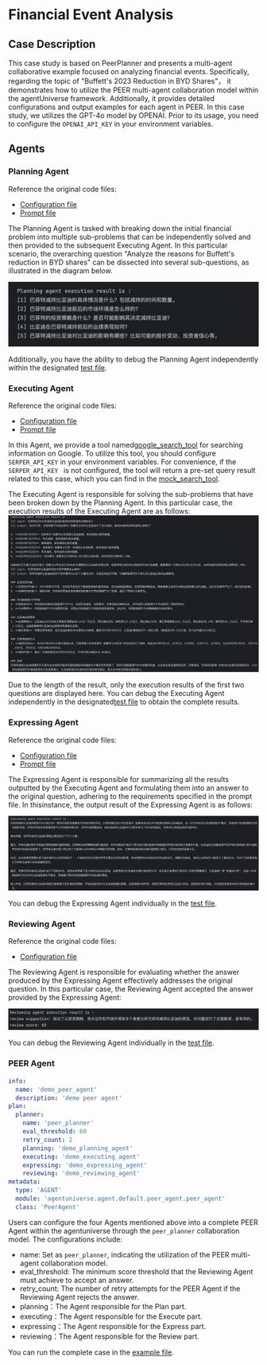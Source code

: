 # Financial Event Analysis
## Case Description
This case study is based on PeerPlanner and presents a multi-agent collaborative example focused on analyzing financial events. Specifically, regarding the topic of "Buffett's 2023 Reduction in BYD Shares"， it demonstrates how to utilize the PEER multi-agent collaboration model within the agentUniverse framework. Additionally, it provides detailed configurations and output examples for each agent in PEER.
In this case study, we utilizes the GPT-4o model by OPENAI. Prior to its usage, you need to configure the `OPENAI_API_KEY` in your environment variables.

## Agents
### Planning Agent 
Reference the original code files:
- [Configuration file](../../../../sample_standard_app/app/core/agent/peer_agent_case/demo_planning_agent.yaml)
- [Prompt file](../../../../sample_standard_app/app/core/prompt/planning_agent_cn.yaml)  

The Planning Agent is tasked with breaking down the initial  financial problem into multiple sub-problems that can be independently solved and then provided to the subsequent Executing Agent. In this particular scenario, the overarching question "Analyze the reasons for Buffett's reduction in BYD shares" can be dissected into several sub-questions, as illustrated in the diagram below.

![planning_result](../../_picture/6_4_1_planning_result.png)


Additionally, you have the ability to debug the Planning Agent independently within the designated [test file](../../../../sample_standard_app/app/test/test_planning_agent.py).

### Executing Agent 
Reference the original code files:
- [Configuration file](../../../../sample_standard_app/app/core/agent/peer_agent_case/demo_executing_agent.yaml)
- [Prompt file](../../../../sample_standard_app/app/core/prompt/executing_agent_cn.yaml)

In this Agent, we provide a tool named[google_search_tool](../../../../sample_standard_app/app/core/tool/google_search_tool.py) for searching information on Google. To utilize this tool, you should configure `SERPER_API_KEY` in your environment variables. For convenience, if the `SERPER_API_KEY ` is not configured, the tool will return a pre-set query result related to this case, which you can find in the [mock_search_tool](../../../../sample_standard_app/app/core/tool/mock_search_tool.py).


The Executing Agent is responsible for solving the sub-problems that have been broken down by the Planning Agent. In this particular case, the execution results of the Executing Agent are as follows: 
![executing_result](../../_picture/6_4_1_executing_result.png)

Due to the length of the result, only the execution results of the first two questions are displayed here. You can debug the Executing Agent independently in the designated[test file](../../../../sample_standard_app/app/test/test_executing_agent.py) to obtain the complete results.

### Expressing Agent 
Reference the original code files:
- [Configuration file](../../../../sample_standard_app/app/core/agent/peer_agent_case/demo_expressing_agent.yaml)
- [Prompt file](../../../../sample_standard_app/app/core/prompt/expressing_agent_cn.yaml)  

The Expressing Agent is responsible for summarizing all the results outputted by the Executing Agent and formulating them into an answer to the original question, adhering to the requirements specified in the prompt file. In thisinstance, the output result of the Expressing Agent is as follows:

![expressing_result](../../_picture/6_4_1_expressing_result.png)


You can debug the Expressing Agent individually in the [test file](../../../../sample_standard_app/app/test/test_expressing_agent.py).

### Reviewing Agent 
Reference the original code files:
- [Configuration file](../../../../sample_standard_app/app/core/agent/peer_agent_case/demo_reviewing_agent.yaml)

The Reviewing Agent is responsible for evaluating whether the answer produced by the Expressing Agent effectively addresses the original question. In this particular case, the Reviewing Agent accepted the answer provided by the Expressing Agent:

![reviewing_result](../../_picture/6_4_1_reviewing_result.png)


You can debug the Reviewing Agent individually in the [test file](../../../../sample_standard_app/app/test/test_reviewing_agent.py).

### PEER Agent 
```yaml
info:
  name: 'demo_peer_agent'
  description: 'demo peer agent'
plan:
  planner:
    name: 'peer_planner'
    eval_threshold: 60
    retry_count: 2
    planning: 'demo_planning_agent'
    executing: 'demo_executing_agent'
    expressing: 'demo_expressing_agent'
    reviewing: 'demo_reviewing_agent'
metadata:
  type: 'AGENT'
  module: 'agentuniverse.agent.default.peer_agent.peer_agent'
  class: 'PeerAgent'
```
Users can configure the four Agents mentioned above into a complete PEER Agent within the agentuniverse through the `peer_planner` collaboration model. The configurations include:
- name: Set as `peer_planner`, indicating the utilization of the PEER multi-agent collaboration model.
- eval_threshold: The minimum score threshold that the Reviewing Agent must achieve to accept an answer.
- retry_count: The number of retry attempts for the PEER Agent if the Reviewing Agent rejects the answer.
- planning：The Agent responsible for the Plan part.
- executing：The Agent responsible for the Execute part.
- expressing：The Agent responsible for the Express part.
- reviewing：The Agent responsible for the Review part.

You can run the complete case in the [example file](../../../../sample_standard_app/app/examples/peer_chat_bot.py).

